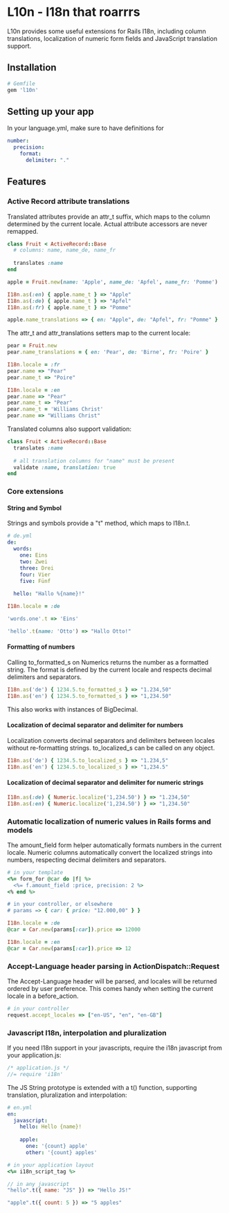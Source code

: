 # L10n - I18n that roarrrs

L10n provides some useful extensions for Rails I18n, including column translations, localization of numeric form fields and JavaScript translation support.

## Installation

```ruby
# Gemfile
gem 'l10n'
```

## Setting up your app

In your language.yml, make sure to have definitions for 

```yaml
number:
  precision:
    format:
      delimiter: "."
```

## Features

### Active Record attribute translations

Translated attributes provide an attr_t suffix, which maps to the column determined by the current locale. Actual attribute accessors are never remapped.

```ruby
class Fruit < ActiveRecord::Base
  # columns: name, name_de, name_fr
  
  translates :name
end

apple = Fruit.new(name: 'Apple', name_de: 'Apfel', name_fr: 'Pomme')

I18n.as(:en) { apple.name_t } => "Apple"
I18n.as(:de) { apple.name_t } => "Apfel"
I18n.as(:fr) { apple.name_t } => "Pomme"

apple.name_translations => { en: "Apple", de: "Apfel", fr: "Pomme" }
```

The attr_t and attr_translations setters map to the current locale:
```ruby
pear = Fruit.new
pear.name_translations = { en: 'Pear', de: 'Birne', fr: 'Poire' }

I18n.locale = :fr
pear.name => "Pear"
pear.name_t => "Poire"

I18n.locale = :en
pear.name => "Pear"
pear.name_t => "Pear"
pear.name_t = 'Williams Christ'
pear.name => "Williams Christ"
```

Translated columns also support validation:
```ruby
class Fruit < ActiveRecord::Base
  translates :name
  
  # all translation columns for "name" must be present
  validate :name, translation: true
end
```

### Core extensions

#### String and Symbol

Strings and symbols provide a "t" method, which maps to I18n.t.

```yaml
# de.yml
de:
  words:
    one: Eins
    two: Zwei
    three: Drei
    four: Vier
    five: Fünf
    
  hello: "Hallo %{name}!"
```

```ruby
I18n.locale = :de

'words.one'.t => 'Eins'

'hello'.t(name: 'Otto') => "Hallo Otto!"
```

#### Formatting of numbers

Calling to_formatted_s on Numerics returns the number as a formatted string. The format is defined by the current locale and respects decimal delimiters and separators.

```ruby
I18n.as('de') { 1234.5.to_formatted_s } => "1.234,50"
I18n.as('en') { 1234.5.to_formatted_s } => "1,234.50"
```

This also works with instances of BigDecimal.

#### Localization of decimal separator and delimiter for numbers

Localization converts decimal separators and delimiters between locales without re-formatting strings. to_localized_s can be called on any object.

```ruby
I18n.as('de') { 1234.5.to_localized_s } => "1.234,5"
I18n.as('en') { 1234.5.to_localized_s } => "1,234.5"
```

#### Localization of decimal separator and delimiter for numeric strings

```ruby
I18n.as(:de) { Numeric.localize('1,234.50') } => "1.234,50"
I18n.as(:en) { Numeric.localize('1,234.50') } => "1,234.50"
```

### Automatic localization of numeric values in Rails forms and models

The amount_field form helper automatically formats numbers in the current locale. Numeric columns automatically convert the localized strings into numbers, respecting decimal delimiters and separators.

```ruby
# in your template
<%= form_for @car do |f| %>
  <%= f.amount_field :price, precision: 2 %>
<% end %>

# in your controller, or elsewhere
# params => { car: { price: "12.000,00" } }

I18n.locale = :de
@car = Car.new(params[:car]).price => 12000

I18n.locale = :en
@car = Car.new(params[:car]).price => 12
```

### Accept-Language header parsing in ActionDispatch::Request

The Accept-Language header will be parsed, and locales will be returned ordered by user preference. This comes handy when setting the current locale in a before_action.

```ruby
# in your controller
request.accept_locales => ["en-US", "en", "en-GB"]
```

### Javascript I18n, interpolation and pluralization

If you need I18n support in your javascripts, require the i18n javascript from your application.js:

```javascript
/* application.js */
//= require 'i18n'
```

The JS String prototype is extended with a t() function, supporting translation, pluralization and interpolation:

```yaml
# en.yml
en:
  javascript:
    hello: Hello {name}!
    
    apple:
      one: '{count} apple'
      other: '{count} apples'
```

```ruby
# in your application layout
<%= i18n_script_tag %>
```

```javascript
// in any javascript
"hello".t({ name: "JS" }) => "Hello JS!"

"apple".t({ count: 5 }) => "5 apples"
```
